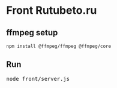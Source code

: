 # Front Rutubeto.ru

## ffmpeg setup
    npm install @ffmpeg/ffmpeg @ffmpeg/core

## Run

 <pre>node front/server.js</pre>